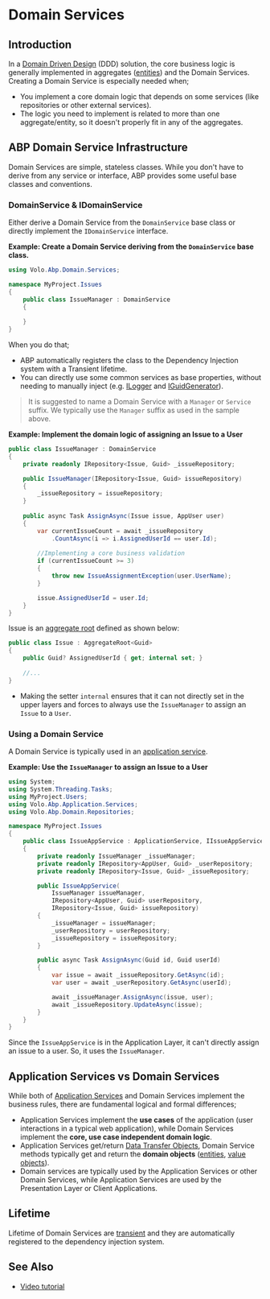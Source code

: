 # Domain Services

## Introduction

In a [Domain Driven Design](../domain-driven-design) (DDD) solution, the core business logic is generally implemented in aggregates ([entities](./entities.md)) and the Domain Services. Creating a Domain Service is especially needed when;

* You implement a core domain logic that depends on some services (like repositories or other external services).
* The logic you need to implement is related to more than one aggregate/entity, so it doesn't properly fit in any of the aggregates.

## ABP Domain Service Infrastructure

Domain Services are simple, stateless classes. While you don't have to derive from any service or interface, ABP provides some useful base classes and conventions.

### DomainService & IDomainService

Either derive a Domain Service from the `DomainService` base class or directly implement the `IDomainService` interface.

**Example: Create a Domain Service deriving from the `DomainService` base class.**

````csharp
using Volo.Abp.Domain.Services;

namespace MyProject.Issues
{
    public class IssueManager : DomainService
    {
        
    }
}
````

When you do that;

* ABP automatically registers the class to the Dependency Injection system with a Transient lifetime.
* You can directly use some common services as base properties, without needing to manually inject (e.g. [ILogger](../../fundamentals/logging.md) and [IGuidGenerator](../../infrastructure/guid-generation.md)).

> It is suggested to name a Domain Service with a `Manager` or `Service` suffix. We typically use the `Manager` suffix as used in the sample above.

**Example: Implement the domain logic of assigning an Issue to a User**

````csharp
public class IssueManager : DomainService
{
    private readonly IRepository<Issue, Guid> _issueRepository;

    public IssueManager(IRepository<Issue, Guid> issueRepository)
    {
        _issueRepository = issueRepository;
    }
    
    public async Task AssignAsync(Issue issue, AppUser user)
    {
        var currentIssueCount = await _issueRepository
            .CountAsync(i => i.AssignedUserId == user.Id);
        
        //Implementing a core business validation
        if (currentIssueCount >= 3)
        {
            throw new IssueAssignmentException(user.UserName);
        }

        issue.AssignedUserId = user.Id;
    }    
}
````

Issue is an [aggregate root](./entities.md) defined as shown below:

````csharp
public class Issue : AggregateRoot<Guid>
{
    public Guid? AssignedUserId { get; internal set; }
    
    //...
}
````

* Making the setter `internal` ensures that it can not directly set in the upper layers and forces to always use the `IssueManager` to assign an `Issue` to a `User`.

### Using a Domain Service

A Domain Service is typically used in an [application service](./application-services.md).

**Example: Use the `IssueManager` to assign an Issue to a User**

````csharp
using System;
using System.Threading.Tasks;
using MyProject.Users;
using Volo.Abp.Application.Services;
using Volo.Abp.Domain.Repositories;

namespace MyProject.Issues
{
    public class IssueAppService : ApplicationService, IIssueAppService
    {
        private readonly IssueManager _issueManager;
        private readonly IRepository<AppUser, Guid> _userRepository;
        private readonly IRepository<Issue, Guid> _issueRepository;

        public IssueAppService(
            IssueManager issueManager,
            IRepository<AppUser, Guid> userRepository,
            IRepository<Issue, Guid> issueRepository)
        {
            _issueManager = issueManager;
            _userRepository = userRepository;
            _issueRepository = issueRepository;
        }

        public async Task AssignAsync(Guid id, Guid userId)
        {
            var issue = await _issueRepository.GetAsync(id);
            var user = await _userRepository.GetAsync(userId);

            await _issueManager.AssignAsync(issue, user);
            await _issueRepository.UpdateAsync(issue);
        }
    }
}
````

Since the `IssueAppService` is in the Application Layer, it can't directly assign an issue to a user. So, it uses the `IssueManager`.

## Application Services vs Domain Services

While both of [Application Services](./application-services.md) and Domain Services implement the business rules, there are fundamental logical and formal differences;

* Application Services implement the **use cases** of the application (user interactions in a typical web application), while Domain Services implement the **core, use case independent domain logic**.
* Application Services get/return [Data Transfer Objects](./data-transfer-objects.md), Domain Service methods typically get and return the **domain objects** ([entities](./entities.md), [value objects](./value-objects.md)).
* Domain services are typically used by the Application Services or other Domain Services, while Application Services are used by the Presentation Layer or Client Applications.

## Lifetime

Lifetime of Domain Services are [transient](../../fundamentals/dependency-injection.md) and they are automatically registered to the dependency injection system.

## See Also

* [Video tutorial](https://abp.io/video-courses/essentials/domain-services)